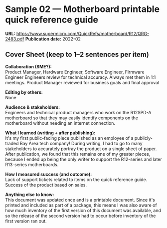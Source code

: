 # Sample 02 — Motherboard printable quick reference guide

**URL:** https://www.supermicro.com/QuickRefs/motherboard/R12/QRG-2483.pdf
**Publication date:** 2022-02

## Cover Sheet (keep to 1–2 sentences per item)
**Collaboration (SME?):**  
Product Manager, Hardware Engineer, Software Engineer, Firmware Engineer
Engineers review for technical accuracy. Always met them in 1:1 meetings. Product Manager reviewed for business goals and final approval

**Editing by others:**  
None

**Audience & stakeholders:**  
Engineers and technical product managers who work on the R12SPD-A motherboard so that they may easily identify components on the motherboard without needing an internet connection.

**What I learned (writing + after publishing):**  
It's my first public-facing piece published as an employee of a publicly-traded Bay Area tech company! During writing, I had to go to many stakeholders to accurately portray the product on a single sheet of paper. After publication, we found that this remains one of my greater pieces, because I ended up being the only writer to support the R12-series and later R13-series motherboards.

**How I measured success (and outcome):**  
Lack of support tickets related to items on the quick reference guide. Success of the product based on sales.

**Anything else to know:**  
This document was updated once and is a printable document. Since it's printed and included as part of a package, this means I was also aware of how much inventory of the first version of this document was available, and so the release of the second version had to occur before inventory of the first version ran out.
